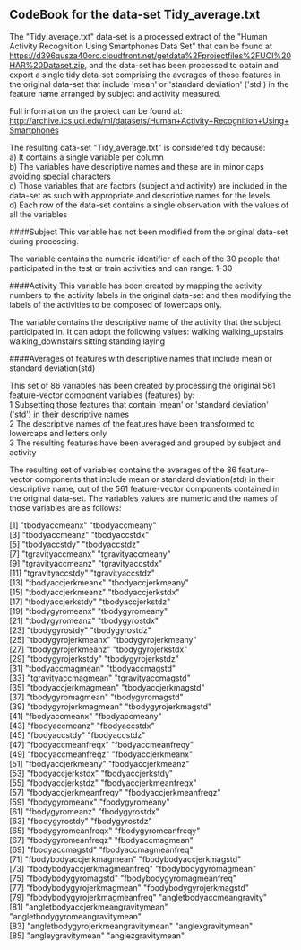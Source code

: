 ## CodeBook for the data-set Tidy_average.txt

The "Tidy_average.txt" data-set is a processed extract of the "Human Activity Recognition Using Smartphones Data Set" that can be found at https://d396qusza40orc.cloudfront.net/getdata%2Fprojectfiles%2FUCI%20HAR%20Dataset.zip, and the data-set has been processed to obtain and export a single tidy data-set comprising the averages of those features in the original data-set that include 'mean' or 'standard deviation' ('std')  in the feature name arranged by subject and activity measured.

Full information on the project can be found at: http://archive.ics.uci.edu/ml/datasets/Human+Activity+Recognition+Using+Smartphones

The resulting data-set "Tidy_average.txt" is considered tidy because:  
a) It contains a single variable per column  
b) The variables have descriptive names and these are in minor caps avoiding special characters  
c) Those variables that are factors (subject and activity) are included in the data-set as such with appropriate and descriptive names for the levels  
d) Each row of the data-set contains a single observation with the values of all the variables

####Subject
This variable has not been modified from the original data-set during processing.  

The variable contains the numeric identifier of each of the 30 people that participated in the test or train activities and can range:
1-30

####Activity
This variable has been created by mapping the activity numbers to the activity labels in the original data-set and then modifying the labels of the activities to be composed of lowercaps only.  

The variable contains the descriptive name of the activity that the subject participated in. It can adopt the following values:
walking
walking_upstairs
walking_downstairs
sitting
standing
laying



####Averages of features with descriptive names that include mean or standard deviation(std)

This set of 86 variables has been created by processing the original 561 feature-vector component variables (features) by:  
1 Subsetting those features that contain 'mean' or 'standard deviation' ('std') in their descriptive names  
2 The descriptive names of the features have been transformed to lowercaps and letters only  
3 The resulting features have been averaged and grouped by subject and activity

The resulting set of variables contains the averages of the 86 feature-vector components that include mean or standard deviation(std) in their descriptive name, out of the 561 feature-vector components contained in the original data-set. The variables values are numeric and the names of those variables are as follows:

 [1] "tbodyaccmeanx"                     "tbodyaccmeany"                    
 [3] "tbodyaccmeanz"                     "tbodyaccstdx"                     
 [5] "tbodyaccstdy"                      "tbodyaccstdz"                     
 [7] "tgravityaccmeanx"                  "tgravityaccmeany"                 
 [9] "tgravityaccmeanz"                  "tgravityaccstdx"                  
[11] "tgravityaccstdy"                   "tgravityaccstdz"                  
[13] "tbodyaccjerkmeanx"                 "tbodyaccjerkmeany"                
[15] "tbodyaccjerkmeanz"                 "tbodyaccjerkstdx"                 
[17] "tbodyaccjerkstdy"                  "tbodyaccjerkstdz"                 
[19] "tbodygyromeanx"                    "tbodygyromeany"                   
[21] "tbodygyromeanz"                    "tbodygyrostdx"                    
[23] "tbodygyrostdy"                     "tbodygyrostdz"                    
[25] "tbodygyrojerkmeanx"                "tbodygyrojerkmeany"               
[27] "tbodygyrojerkmeanz"                "tbodygyrojerkstdx"                
[29] "tbodygyrojerkstdy"                 "tbodygyrojerkstdz"                
[31] "tbodyaccmagmean"                   "tbodyaccmagstd"                   
[33] "tgravityaccmagmean"                "tgravityaccmagstd"                
[35] "tbodyaccjerkmagmean"               "tbodyaccjerkmagstd"               
[37] "tbodygyromagmean"                  "tbodygyromagstd"                  
[39] "tbodygyrojerkmagmean"              "tbodygyrojerkmagstd"              
[41] "fbodyaccmeanx"                     "fbodyaccmeany"                    
[43] "fbodyaccmeanz"                     "fbodyaccstdx"                     
[45] "fbodyaccstdy"                      "fbodyaccstdz"                     
[47] "fbodyaccmeanfreqx"                 "fbodyaccmeanfreqy"                
[49] "fbodyaccmeanfreqz"                 "fbodyaccjerkmeanx"                
[51] "fbodyaccjerkmeany"                 "fbodyaccjerkmeanz"                
[53] "fbodyaccjerkstdx"                  "fbodyaccjerkstdy"                 
[55] "fbodyaccjerkstdz"                  "fbodyaccjerkmeanfreqx"            
[57] "fbodyaccjerkmeanfreqy"             "fbodyaccjerkmeanfreqz"            
[59] "fbodygyromeanx"                    "fbodygyromeany"                   
[61] "fbodygyromeanz"                    "fbodygyrostdx"                    
[63] "fbodygyrostdy"                     "fbodygyrostdz"                    
[65] "fbodygyromeanfreqx"                "fbodygyromeanfreqy"               
[67] "fbodygyromeanfreqz"                "fbodyaccmagmean"                  
[69] "fbodyaccmagstd"                    "fbodyaccmagmeanfreq"              
[71] "fbodybodyaccjerkmagmean"           "fbodybodyaccjerkmagstd"           
[73] "fbodybodyaccjerkmagmeanfreq"       "fbodybodygyromagmean"             
[75] "fbodybodygyromagstd"               "fbodybodygyromagmeanfreq"         
[77] "fbodybodygyrojerkmagmean"          "fbodybodygyrojerkmagstd"          
[79] "fbodybodygyrojerkmagmeanfreq"      "angletbodyaccmeangravity"         
[81] "angletbodyaccjerkmeangravitymean"  "angletbodygyromeangravitymean"    
[83] "angletbodygyrojerkmeangravitymean" "anglexgravitymean"                
[85] "angleygravitymean"                 "anglezgravitymean"   
